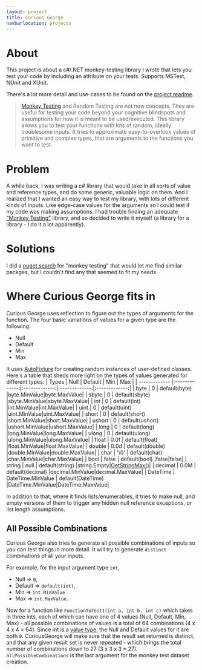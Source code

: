 ```yaml
---
layout: project
title: Curious George
navbarlocation: projects
---
```


# About
This project is about a c#/.NET monkey-testing library I wrote that lets you test your code by including an attribute on your tests. Supports MSTest, NUnit and XUnit.

There's a lot more detail and use-cases to be found on the [project readme]("https://github.com/abdulbeard/monkey_testing/blob/master/README.md").

> [Monkey Testing](https://en.wikipedia.org/wiki/Monkey_testing) and Random Testing are not new concepts. They are useful for testing your code beyond your cognitive blindspots and assumptions for how it is meant to be used/executed.
This library allows you to test your functions with lots of random, ideally troublesome inputs. It tries to approximate easy-to-overlook values of primitive and complex types, that are arguments to the functions you want to test.


# Problem

A while back, I was writing a c# library that would take in all sorts of value and reference types, and do some generic, valuable logic on them. And I realized that I wanted an easy way to test my library, with lots of different kinds of inputs. Like edge-case values for the arguments so I could test if my code was making assumptions.
I had trouble finding an adequate ["Monkey Testing"]("www.google.com") library, and so decided to write it myself (a library for a library - I do it a lot apparently).

# Solutions
I did a [nuget search]("https://www.nuget.org/packages?q=monkey+testing") for "monkey testing" that would let me find similar packges, but I couldn't find any that seemed to fit my needs.

# Where Curious George fits in
Curious George uses reflection to figure out the types of arguments for the function. The four basic variations of values for a given type are the following:

* Null
* Default
* Min
* Max

It uses [AutoFixture](https://github.com/AutoFixture/AutoFixture) for creating random instances of user-defined classes. Here's a table that sheds more light on the types of values generated for different types:
| Types        | Null          | Default       | Min           | Max       |
| ------------- |:-------------:|:-------------:|:-------------:|:-------------:|
| byte           | 0 | default(byte) |byte.MinValue|byte.MaxValue|
| sbyte           | 0 | default(sbyte) |sbyte.MinValue|sbyte.MaxValue|
| int           | 0 | default(int) |int.MinValue|int.MaxValue|
| uint           | 0 | default(uint) |uint.MinValue|uint.MaxValue|
| short           | 0 | default(short) |short.MinValue|short.MaxValue|
| ushort           | 0 | default(ushort) |ushort.MinValue|ushort.MaxValue|
| long           | 0 | default(long) |long.MinValue|long.MaxValue|
| ulong           | 0 | default(ulong) |ulong.MinValue|ulong.MaxValue|
| float           | 0.0f | default(float) |float.MinValue|float.MaxValue|
| double           | 0.0d | default(double) |double.MinValue|double.MaxValue|
| char           | '\0' | default(char) |char.MinValue|char.MaxValue|
| bool           | false | default(bool) |false|false|
| string           | null | default(string) |string.Empty|[GetStringMax()](https://github.com/abdulbeard/monkey_testing/blob/c3337a3240fae6e4fca573f24f968cc5195b4f83/MonkeyTesting/DataVariationsByType.cs#L135)|
| decimal           | 0.0M | default(decimal) |decimal.MinValue|decimal.MaxValue|
| DateTime           | DateTime.MinValue | default(DateTime) |DateTime.MinValue|DateTime.MaxValue|

In addition to that, where it finds lists/enumerables, it tries to make null, and empty versions of them to trigger any hidden null reference exceptions, or list length assumptions.

## All Possible Combinations
Curious George also tries to generate all possible combinations of inputs so you can test things in more detail. It will try to generate `distinct` combinations of all your inputs.

For example, for the input argument type `int`, 
* Null => `0`, 
* Default => `default(int)`, 
* Min => `int.MinValue` 
* Max => `int.MaxValue`. 

Now for a function like `FunctionToTest1(int a, int b, int c)` which takes in three ints, each of which can have one of 4 values (Null, Default, Min, Max) - all possible combinations of values is a total of 64 combinations (4 x 4 x 4 = 64).
Since int is a [value type](https://docs.microsoft.com/en-us/dotnet/csharp/language-reference/keywords/value-types), the Null and Default values for it are both `0`. 
CuriousGeorge will make sure that the result set returned is distinct, and that any given result set is never repeated - which brings the total number of combinations down to 27 (3 x 3 x 3 = 27).
`allPossibleCombinations` is the last argument for the monkey test dataset creation.